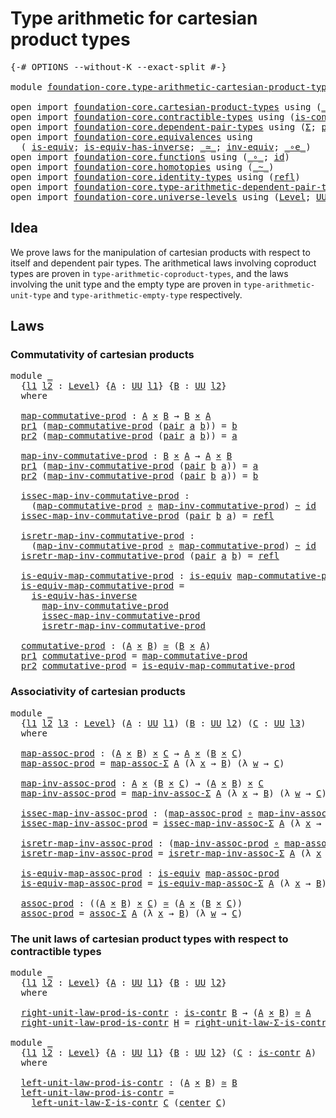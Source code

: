 # Type arithmetic for cartesian product types

<pre class="Agda"><a id="56" class="Symbol">{-#</a> <a id="60" class="Keyword">OPTIONS</a> <a id="68" class="Pragma">--without-K</a> <a id="80" class="Pragma">--exact-split</a> <a id="94" class="Symbol">#-}</a>

<a id="99" class="Keyword">module</a> <a id="106" href="foundation-core.type-arithmetic-cartesian-product-types.html" class="Module">foundation-core.type-arithmetic-cartesian-product-types</a> <a id="162" class="Keyword">where</a>

<a id="169" class="Keyword">open</a> <a id="174" class="Keyword">import</a> <a id="181" href="foundation-core.cartesian-product-types.html" class="Module">foundation-core.cartesian-product-types</a> <a id="221" class="Keyword">using</a> <a id="227" class="Symbol">(</a><a id="228" href="foundation-core.cartesian-product-types.html#577" class="Function Operator">_×_</a><a id="231" class="Symbol">)</a>
<a id="233" class="Keyword">open</a> <a id="238" class="Keyword">import</a> <a id="245" href="foundation-core.contractible-types.html" class="Module">foundation-core.contractible-types</a> <a id="280" class="Keyword">using</a> <a id="286" class="Symbol">(</a><a id="287" href="foundation-core.contractible-types.html#925" class="Function">is-contr</a><a id="295" class="Symbol">;</a> <a id="297" href="foundation-core.contractible-types.html#1018" class="Function">center</a><a id="303" class="Symbol">)</a>
<a id="305" class="Keyword">open</a> <a id="310" class="Keyword">import</a> <a id="317" href="foundation-core.dependent-pair-types.html" class="Module">foundation-core.dependent-pair-types</a> <a id="354" class="Keyword">using</a> <a id="360" class="Symbol">(</a><a id="361" href="foundation-core.dependent-pair-types.html#502" class="Record">Σ</a><a id="362" class="Symbol">;</a> <a id="364" href="foundation-core.dependent-pair-types.html#575" class="InductiveConstructor">pair</a><a id="368" class="Symbol">;</a> <a id="370" href="foundation-core.dependent-pair-types.html#592" class="Field">pr1</a><a id="373" class="Symbol">;</a> <a id="375" href="foundation-core.dependent-pair-types.html#604" class="Field">pr2</a><a id="378" class="Symbol">)</a>
<a id="380" class="Keyword">open</a> <a id="385" class="Keyword">import</a> <a id="392" href="foundation-core.equivalences.html" class="Module">foundation-core.equivalences</a> <a id="421" class="Keyword">using</a>
  <a id="429" class="Symbol">(</a> <a id="431" href="foundation-core.equivalences.html#1542" class="Function">is-equiv</a><a id="439" class="Symbol">;</a> <a id="441" href="foundation-core.equivalences.html#2999" class="Function">is-equiv-has-inverse</a><a id="461" class="Symbol">;</a> <a id="463" href="foundation-core.equivalences.html#1607" class="Function Operator">_≃_</a><a id="466" class="Symbol">;</a> <a id="468" href="foundation-core.equivalences.html#5707" class="Function">inv-equiv</a><a id="477" class="Symbol">;</a> <a id="479" href="foundation-core.equivalences.html#7855" class="Function Operator">_∘e_</a><a id="483" class="Symbol">)</a>
<a id="485" class="Keyword">open</a> <a id="490" class="Keyword">import</a> <a id="497" href="foundation-core.functions.html" class="Module">foundation-core.functions</a> <a id="523" class="Keyword">using</a> <a id="529" class="Symbol">(</a><a id="530" href="foundation-core.functions.html#407" class="Function Operator">_∘_</a><a id="533" class="Symbol">;</a> <a id="535" href="foundation-core.functions.html#309" class="Function">id</a><a id="537" class="Symbol">)</a>
<a id="539" class="Keyword">open</a> <a id="544" class="Keyword">import</a> <a id="551" href="foundation-core.homotopies.html" class="Module">foundation-core.homotopies</a> <a id="578" class="Keyword">using</a> <a id="584" class="Symbol">(</a><a id="585" href="foundation-core.homotopies.html#467" class="Function Operator">_~_</a><a id="588" class="Symbol">)</a>
<a id="590" class="Keyword">open</a> <a id="595" class="Keyword">import</a> <a id="602" href="foundation-core.identity-types.html" class="Module">foundation-core.identity-types</a> <a id="633" class="Keyword">using</a> <a id="639" class="Symbol">(</a><a id="640" href="foundation-core.identity-types.html#694" class="InductiveConstructor">refl</a><a id="644" class="Symbol">)</a>
<a id="646" class="Keyword">open</a> <a id="651" class="Keyword">import</a> <a id="658" href="foundation-core.type-arithmetic-dependent-pair-types.html" class="Module">foundation-core.type-arithmetic-dependent-pair-types</a>
<a id="711" class="Keyword">open</a> <a id="716" class="Keyword">import</a> <a id="723" href="foundation-core.universe-levels.html" class="Module">foundation-core.universe-levels</a> <a id="755" class="Keyword">using</a> <a id="761" class="Symbol">(</a><a id="762" href="Agda.Primitive.html#597" class="Postulate">Level</a><a id="767" class="Symbol">;</a> <a id="769" href="foundation-core.universe-levels.html#222" class="Primitive">UU</a><a id="771" class="Symbol">)</a>
</pre>
## Idea

We prove laws for the manipulation of cartesian products with respect to itself and dependent pair types. The arithmetical laws involving coproduct types are proven in `type-arithmetic-coproduct-types`, and the laws involving the unit type and the empty type are proven in `type-arithmetic-unit-type` and `type-arithmetic-empty-type` respectively.

## Laws

### Commutativity of cartesian products

<pre class="Agda"><a id="1194" class="Keyword">module</a> <a id="1201" href="foundation-core.type-arithmetic-cartesian-product-types.html#1201" class="Module">_</a>
  <a id="1205" class="Symbol">{</a><a id="1206" href="foundation-core.type-arithmetic-cartesian-product-types.html#1206" class="Bound">l1</a> <a id="1209" href="foundation-core.type-arithmetic-cartesian-product-types.html#1209" class="Bound">l2</a> <a id="1212" class="Symbol">:</a> <a id="1214" href="Agda.Primitive.html#597" class="Postulate">Level</a><a id="1219" class="Symbol">}</a> <a id="1221" class="Symbol">{</a><a id="1222" href="foundation-core.type-arithmetic-cartesian-product-types.html#1222" class="Bound">A</a> <a id="1224" class="Symbol">:</a> <a id="1226" href="foundation-core.universe-levels.html#222" class="Primitive">UU</a> <a id="1229" href="foundation-core.type-arithmetic-cartesian-product-types.html#1206" class="Bound">l1</a><a id="1231" class="Symbol">}</a> <a id="1233" class="Symbol">{</a><a id="1234" href="foundation-core.type-arithmetic-cartesian-product-types.html#1234" class="Bound">B</a> <a id="1236" class="Symbol">:</a> <a id="1238" href="foundation-core.universe-levels.html#222" class="Primitive">UU</a> <a id="1241" href="foundation-core.type-arithmetic-cartesian-product-types.html#1209" class="Bound">l2</a><a id="1243" class="Symbol">}</a>
  <a id="1247" class="Keyword">where</a>

  <a id="1256" href="foundation-core.type-arithmetic-cartesian-product-types.html#1256" class="Function">map-commutative-prod</a> <a id="1277" class="Symbol">:</a> <a id="1279" href="foundation-core.type-arithmetic-cartesian-product-types.html#1222" class="Bound">A</a> <a id="1281" href="foundation-core.cartesian-product-types.html#577" class="Function Operator">×</a> <a id="1283" href="foundation-core.type-arithmetic-cartesian-product-types.html#1234" class="Bound">B</a> <a id="1285" class="Symbol">→</a> <a id="1287" href="foundation-core.type-arithmetic-cartesian-product-types.html#1234" class="Bound">B</a> <a id="1289" href="foundation-core.cartesian-product-types.html#577" class="Function Operator">×</a> <a id="1291" href="foundation-core.type-arithmetic-cartesian-product-types.html#1222" class="Bound">A</a>
  <a id="1295" href="foundation-core.dependent-pair-types.html#592" class="Field">pr1</a> <a id="1299" class="Symbol">(</a><a id="1300" href="foundation-core.type-arithmetic-cartesian-product-types.html#1256" class="Function">map-commutative-prod</a> <a id="1321" class="Symbol">(</a><a id="1322" href="foundation-core.dependent-pair-types.html#575" class="InductiveConstructor">pair</a> <a id="1327" href="foundation-core.type-arithmetic-cartesian-product-types.html#1327" class="Bound">a</a> <a id="1329" href="foundation-core.type-arithmetic-cartesian-product-types.html#1329" class="Bound">b</a><a id="1330" class="Symbol">))</a> <a id="1333" class="Symbol">=</a> <a id="1335" href="foundation-core.type-arithmetic-cartesian-product-types.html#1329" class="Bound">b</a>
  <a id="1339" href="foundation-core.dependent-pair-types.html#604" class="Field">pr2</a> <a id="1343" class="Symbol">(</a><a id="1344" href="foundation-core.type-arithmetic-cartesian-product-types.html#1256" class="Function">map-commutative-prod</a> <a id="1365" class="Symbol">(</a><a id="1366" href="foundation-core.dependent-pair-types.html#575" class="InductiveConstructor">pair</a> <a id="1371" href="foundation-core.type-arithmetic-cartesian-product-types.html#1371" class="Bound">a</a> <a id="1373" href="foundation-core.type-arithmetic-cartesian-product-types.html#1373" class="Bound">b</a><a id="1374" class="Symbol">))</a> <a id="1377" class="Symbol">=</a> <a id="1379" href="foundation-core.type-arithmetic-cartesian-product-types.html#1371" class="Bound">a</a>
  
  <a id="1386" href="foundation-core.type-arithmetic-cartesian-product-types.html#1386" class="Function">map-inv-commutative-prod</a> <a id="1411" class="Symbol">:</a> <a id="1413" href="foundation-core.type-arithmetic-cartesian-product-types.html#1234" class="Bound">B</a> <a id="1415" href="foundation-core.cartesian-product-types.html#577" class="Function Operator">×</a> <a id="1417" href="foundation-core.type-arithmetic-cartesian-product-types.html#1222" class="Bound">A</a> <a id="1419" class="Symbol">→</a> <a id="1421" href="foundation-core.type-arithmetic-cartesian-product-types.html#1222" class="Bound">A</a> <a id="1423" href="foundation-core.cartesian-product-types.html#577" class="Function Operator">×</a> <a id="1425" href="foundation-core.type-arithmetic-cartesian-product-types.html#1234" class="Bound">B</a>
  <a id="1429" href="foundation-core.dependent-pair-types.html#592" class="Field">pr1</a> <a id="1433" class="Symbol">(</a><a id="1434" href="foundation-core.type-arithmetic-cartesian-product-types.html#1386" class="Function">map-inv-commutative-prod</a> <a id="1459" class="Symbol">(</a><a id="1460" href="foundation-core.dependent-pair-types.html#575" class="InductiveConstructor">pair</a> <a id="1465" href="foundation-core.type-arithmetic-cartesian-product-types.html#1465" class="Bound">b</a> <a id="1467" href="foundation-core.type-arithmetic-cartesian-product-types.html#1467" class="Bound">a</a><a id="1468" class="Symbol">))</a> <a id="1471" class="Symbol">=</a> <a id="1473" href="foundation-core.type-arithmetic-cartesian-product-types.html#1467" class="Bound">a</a>
  <a id="1477" href="foundation-core.dependent-pair-types.html#604" class="Field">pr2</a> <a id="1481" class="Symbol">(</a><a id="1482" href="foundation-core.type-arithmetic-cartesian-product-types.html#1386" class="Function">map-inv-commutative-prod</a> <a id="1507" class="Symbol">(</a><a id="1508" href="foundation-core.dependent-pair-types.html#575" class="InductiveConstructor">pair</a> <a id="1513" href="foundation-core.type-arithmetic-cartesian-product-types.html#1513" class="Bound">b</a> <a id="1515" href="foundation-core.type-arithmetic-cartesian-product-types.html#1515" class="Bound">a</a><a id="1516" class="Symbol">))</a> <a id="1519" class="Symbol">=</a> <a id="1521" href="foundation-core.type-arithmetic-cartesian-product-types.html#1513" class="Bound">b</a>

  <a id="1526" href="foundation-core.type-arithmetic-cartesian-product-types.html#1526" class="Function">issec-map-inv-commutative-prod</a> <a id="1557" class="Symbol">:</a>
    <a id="1563" class="Symbol">(</a><a id="1564" href="foundation-core.type-arithmetic-cartesian-product-types.html#1256" class="Function">map-commutative-prod</a> <a id="1585" href="foundation-core.functions.html#407" class="Function Operator">∘</a> <a id="1587" href="foundation-core.type-arithmetic-cartesian-product-types.html#1386" class="Function">map-inv-commutative-prod</a><a id="1611" class="Symbol">)</a> <a id="1613" href="foundation-core.homotopies.html#467" class="Function Operator">~</a> <a id="1615" href="foundation-core.functions.html#309" class="Function">id</a>
  <a id="1620" href="foundation-core.type-arithmetic-cartesian-product-types.html#1526" class="Function">issec-map-inv-commutative-prod</a> <a id="1651" class="Symbol">(</a><a id="1652" href="foundation-core.dependent-pair-types.html#575" class="InductiveConstructor">pair</a> <a id="1657" href="foundation-core.type-arithmetic-cartesian-product-types.html#1657" class="Bound">b</a> <a id="1659" href="foundation-core.type-arithmetic-cartesian-product-types.html#1659" class="Bound">a</a><a id="1660" class="Symbol">)</a> <a id="1662" class="Symbol">=</a> <a id="1664" href="foundation-core.identity-types.html#694" class="InductiveConstructor">refl</a>

  <a id="1672" href="foundation-core.type-arithmetic-cartesian-product-types.html#1672" class="Function">isretr-map-inv-commutative-prod</a> <a id="1704" class="Symbol">:</a>
    <a id="1710" class="Symbol">(</a><a id="1711" href="foundation-core.type-arithmetic-cartesian-product-types.html#1386" class="Function">map-inv-commutative-prod</a> <a id="1736" href="foundation-core.functions.html#407" class="Function Operator">∘</a> <a id="1738" href="foundation-core.type-arithmetic-cartesian-product-types.html#1256" class="Function">map-commutative-prod</a><a id="1758" class="Symbol">)</a> <a id="1760" href="foundation-core.homotopies.html#467" class="Function Operator">~</a> <a id="1762" href="foundation-core.functions.html#309" class="Function">id</a>
  <a id="1767" href="foundation-core.type-arithmetic-cartesian-product-types.html#1672" class="Function">isretr-map-inv-commutative-prod</a> <a id="1799" class="Symbol">(</a><a id="1800" href="foundation-core.dependent-pair-types.html#575" class="InductiveConstructor">pair</a> <a id="1805" href="foundation-core.type-arithmetic-cartesian-product-types.html#1805" class="Bound">a</a> <a id="1807" href="foundation-core.type-arithmetic-cartesian-product-types.html#1807" class="Bound">b</a><a id="1808" class="Symbol">)</a> <a id="1810" class="Symbol">=</a> <a id="1812" href="foundation-core.identity-types.html#694" class="InductiveConstructor">refl</a>

  <a id="1820" href="foundation-core.type-arithmetic-cartesian-product-types.html#1820" class="Function">is-equiv-map-commutative-prod</a> <a id="1850" class="Symbol">:</a> <a id="1852" href="foundation-core.equivalences.html#1542" class="Function">is-equiv</a> <a id="1861" href="foundation-core.type-arithmetic-cartesian-product-types.html#1256" class="Function">map-commutative-prod</a>
  <a id="1884" href="foundation-core.type-arithmetic-cartesian-product-types.html#1820" class="Function">is-equiv-map-commutative-prod</a> <a id="1914" class="Symbol">=</a>
    <a id="1920" href="foundation-core.equivalences.html#2999" class="Function">is-equiv-has-inverse</a>
      <a id="1947" href="foundation-core.type-arithmetic-cartesian-product-types.html#1386" class="Function">map-inv-commutative-prod</a>
      <a id="1978" href="foundation-core.type-arithmetic-cartesian-product-types.html#1526" class="Function">issec-map-inv-commutative-prod</a>
      <a id="2015" href="foundation-core.type-arithmetic-cartesian-product-types.html#1672" class="Function">isretr-map-inv-commutative-prod</a>

  <a id="2050" href="foundation-core.type-arithmetic-cartesian-product-types.html#2050" class="Function">commutative-prod</a> <a id="2067" class="Symbol">:</a> <a id="2069" class="Symbol">(</a><a id="2070" href="foundation-core.type-arithmetic-cartesian-product-types.html#1222" class="Bound">A</a> <a id="2072" href="foundation-core.cartesian-product-types.html#577" class="Function Operator">×</a> <a id="2074" href="foundation-core.type-arithmetic-cartesian-product-types.html#1234" class="Bound">B</a><a id="2075" class="Symbol">)</a> <a id="2077" href="foundation-core.equivalences.html#1607" class="Function Operator">≃</a> <a id="2079" class="Symbol">(</a><a id="2080" href="foundation-core.type-arithmetic-cartesian-product-types.html#1234" class="Bound">B</a> <a id="2082" href="foundation-core.cartesian-product-types.html#577" class="Function Operator">×</a> <a id="2084" href="foundation-core.type-arithmetic-cartesian-product-types.html#1222" class="Bound">A</a><a id="2085" class="Symbol">)</a>
  <a id="2089" href="foundation-core.dependent-pair-types.html#592" class="Field">pr1</a> <a id="2093" href="foundation-core.type-arithmetic-cartesian-product-types.html#2050" class="Function">commutative-prod</a> <a id="2110" class="Symbol">=</a> <a id="2112" href="foundation-core.type-arithmetic-cartesian-product-types.html#1256" class="Function">map-commutative-prod</a>
  <a id="2135" href="foundation-core.dependent-pair-types.html#604" class="Field">pr2</a> <a id="2139" href="foundation-core.type-arithmetic-cartesian-product-types.html#2050" class="Function">commutative-prod</a> <a id="2156" class="Symbol">=</a> <a id="2158" href="foundation-core.type-arithmetic-cartesian-product-types.html#1820" class="Function">is-equiv-map-commutative-prod</a>
</pre>
### Associativity of cartesian products

<pre class="Agda"><a id="2242" class="Keyword">module</a> <a id="2249" href="foundation-core.type-arithmetic-cartesian-product-types.html#2249" class="Module">_</a>
  <a id="2253" class="Symbol">{</a><a id="2254" href="foundation-core.type-arithmetic-cartesian-product-types.html#2254" class="Bound">l1</a> <a id="2257" href="foundation-core.type-arithmetic-cartesian-product-types.html#2257" class="Bound">l2</a> <a id="2260" href="foundation-core.type-arithmetic-cartesian-product-types.html#2260" class="Bound">l3</a> <a id="2263" class="Symbol">:</a> <a id="2265" href="Agda.Primitive.html#597" class="Postulate">Level</a><a id="2270" class="Symbol">}</a> <a id="2272" class="Symbol">(</a><a id="2273" href="foundation-core.type-arithmetic-cartesian-product-types.html#2273" class="Bound">A</a> <a id="2275" class="Symbol">:</a> <a id="2277" href="foundation-core.universe-levels.html#222" class="Primitive">UU</a> <a id="2280" href="foundation-core.type-arithmetic-cartesian-product-types.html#2254" class="Bound">l1</a><a id="2282" class="Symbol">)</a> <a id="2284" class="Symbol">(</a><a id="2285" href="foundation-core.type-arithmetic-cartesian-product-types.html#2285" class="Bound">B</a> <a id="2287" class="Symbol">:</a> <a id="2289" href="foundation-core.universe-levels.html#222" class="Primitive">UU</a> <a id="2292" href="foundation-core.type-arithmetic-cartesian-product-types.html#2257" class="Bound">l2</a><a id="2294" class="Symbol">)</a> <a id="2296" class="Symbol">(</a><a id="2297" href="foundation-core.type-arithmetic-cartesian-product-types.html#2297" class="Bound">C</a> <a id="2299" class="Symbol">:</a> <a id="2301" href="foundation-core.universe-levels.html#222" class="Primitive">UU</a> <a id="2304" href="foundation-core.type-arithmetic-cartesian-product-types.html#2260" class="Bound">l3</a><a id="2306" class="Symbol">)</a>
  <a id="2310" class="Keyword">where</a>
  
  <a id="2321" href="foundation-core.type-arithmetic-cartesian-product-types.html#2321" class="Function">map-assoc-prod</a> <a id="2336" class="Symbol">:</a> <a id="2338" class="Symbol">(</a><a id="2339" href="foundation-core.type-arithmetic-cartesian-product-types.html#2273" class="Bound">A</a> <a id="2341" href="foundation-core.cartesian-product-types.html#577" class="Function Operator">×</a> <a id="2343" href="foundation-core.type-arithmetic-cartesian-product-types.html#2285" class="Bound">B</a><a id="2344" class="Symbol">)</a> <a id="2346" href="foundation-core.cartesian-product-types.html#577" class="Function Operator">×</a> <a id="2348" href="foundation-core.type-arithmetic-cartesian-product-types.html#2297" class="Bound">C</a> <a id="2350" class="Symbol">→</a> <a id="2352" href="foundation-core.type-arithmetic-cartesian-product-types.html#2273" class="Bound">A</a> <a id="2354" href="foundation-core.cartesian-product-types.html#577" class="Function Operator">×</a> <a id="2356" class="Symbol">(</a><a id="2357" href="foundation-core.type-arithmetic-cartesian-product-types.html#2285" class="Bound">B</a> <a id="2359" href="foundation-core.cartesian-product-types.html#577" class="Function Operator">×</a> <a id="2361" href="foundation-core.type-arithmetic-cartesian-product-types.html#2297" class="Bound">C</a><a id="2362" class="Symbol">)</a>
  <a id="2366" href="foundation-core.type-arithmetic-cartesian-product-types.html#2321" class="Function">map-assoc-prod</a> <a id="2381" class="Symbol">=</a> <a id="2383" href="foundation-core.type-arithmetic-dependent-pair-types.html#4909" class="Function">map-assoc-Σ</a> <a id="2395" href="foundation-core.type-arithmetic-cartesian-product-types.html#2273" class="Bound">A</a> <a id="2397" class="Symbol">(λ</a> <a id="2400" href="foundation-core.type-arithmetic-cartesian-product-types.html#2400" class="Bound">x</a> <a id="2402" class="Symbol">→</a> <a id="2404" href="foundation-core.type-arithmetic-cartesian-product-types.html#2285" class="Bound">B</a><a id="2405" class="Symbol">)</a> <a id="2407" class="Symbol">(λ</a> <a id="2410" href="foundation-core.type-arithmetic-cartesian-product-types.html#2410" class="Bound">w</a> <a id="2412" class="Symbol">→</a> <a id="2414" href="foundation-core.type-arithmetic-cartesian-product-types.html#2297" class="Bound">C</a><a id="2415" class="Symbol">)</a>

  <a id="2420" href="foundation-core.type-arithmetic-cartesian-product-types.html#2420" class="Function">map-inv-assoc-prod</a> <a id="2439" class="Symbol">:</a> <a id="2441" href="foundation-core.type-arithmetic-cartesian-product-types.html#2273" class="Bound">A</a> <a id="2443" href="foundation-core.cartesian-product-types.html#577" class="Function Operator">×</a> <a id="2445" class="Symbol">(</a><a id="2446" href="foundation-core.type-arithmetic-cartesian-product-types.html#2285" class="Bound">B</a> <a id="2448" href="foundation-core.cartesian-product-types.html#577" class="Function Operator">×</a> <a id="2450" href="foundation-core.type-arithmetic-cartesian-product-types.html#2297" class="Bound">C</a><a id="2451" class="Symbol">)</a> <a id="2453" class="Symbol">→</a> <a id="2455" class="Symbol">(</a><a id="2456" href="foundation-core.type-arithmetic-cartesian-product-types.html#2273" class="Bound">A</a> <a id="2458" href="foundation-core.cartesian-product-types.html#577" class="Function Operator">×</a> <a id="2460" href="foundation-core.type-arithmetic-cartesian-product-types.html#2285" class="Bound">B</a><a id="2461" class="Symbol">)</a> <a id="2463" href="foundation-core.cartesian-product-types.html#577" class="Function Operator">×</a> <a id="2465" href="foundation-core.type-arithmetic-cartesian-product-types.html#2297" class="Bound">C</a>
  <a id="2469" href="foundation-core.type-arithmetic-cartesian-product-types.html#2420" class="Function">map-inv-assoc-prod</a> <a id="2488" class="Symbol">=</a> <a id="2490" href="foundation-core.type-arithmetic-dependent-pair-types.html#5030" class="Function">map-inv-assoc-Σ</a> <a id="2506" href="foundation-core.type-arithmetic-cartesian-product-types.html#2273" class="Bound">A</a> <a id="2508" class="Symbol">(λ</a> <a id="2511" href="foundation-core.type-arithmetic-cartesian-product-types.html#2511" class="Bound">x</a> <a id="2513" class="Symbol">→</a> <a id="2515" href="foundation-core.type-arithmetic-cartesian-product-types.html#2285" class="Bound">B</a><a id="2516" class="Symbol">)</a> <a id="2518" class="Symbol">(λ</a> <a id="2521" href="foundation-core.type-arithmetic-cartesian-product-types.html#2521" class="Bound">w</a> <a id="2523" class="Symbol">→</a> <a id="2525" href="foundation-core.type-arithmetic-cartesian-product-types.html#2297" class="Bound">C</a><a id="2526" class="Symbol">)</a>

  <a id="2531" href="foundation-core.type-arithmetic-cartesian-product-types.html#2531" class="Function">issec-map-inv-assoc-prod</a> <a id="2556" class="Symbol">:</a> <a id="2558" class="Symbol">(</a><a id="2559" href="foundation-core.type-arithmetic-cartesian-product-types.html#2321" class="Function">map-assoc-prod</a> <a id="2574" href="foundation-core.functions.html#407" class="Function Operator">∘</a> <a id="2576" href="foundation-core.type-arithmetic-cartesian-product-types.html#2420" class="Function">map-inv-assoc-prod</a><a id="2594" class="Symbol">)</a> <a id="2596" href="foundation-core.homotopies.html#467" class="Function Operator">~</a> <a id="2598" href="foundation-core.functions.html#309" class="Function">id</a>
  <a id="2603" href="foundation-core.type-arithmetic-cartesian-product-types.html#2531" class="Function">issec-map-inv-assoc-prod</a> <a id="2628" class="Symbol">=</a> <a id="2630" href="foundation-core.type-arithmetic-dependent-pair-types.html#5348" class="Function">issec-map-inv-assoc-Σ</a> <a id="2652" href="foundation-core.type-arithmetic-cartesian-product-types.html#2273" class="Bound">A</a> <a id="2654" class="Symbol">(λ</a> <a id="2657" href="foundation-core.type-arithmetic-cartesian-product-types.html#2657" class="Bound">x</a> <a id="2659" class="Symbol">→</a> <a id="2661" href="foundation-core.type-arithmetic-cartesian-product-types.html#2285" class="Bound">B</a><a id="2662" class="Symbol">)</a> <a id="2664" class="Symbol">(λ</a> <a id="2667" href="foundation-core.type-arithmetic-cartesian-product-types.html#2667" class="Bound">w</a> <a id="2669" class="Symbol">→</a> <a id="2671" href="foundation-core.type-arithmetic-cartesian-product-types.html#2297" class="Bound">C</a><a id="2672" class="Symbol">)</a>

  <a id="2677" href="foundation-core.type-arithmetic-cartesian-product-types.html#2677" class="Function">isretr-map-inv-assoc-prod</a> <a id="2703" class="Symbol">:</a> <a id="2705" class="Symbol">(</a><a id="2706" href="foundation-core.type-arithmetic-cartesian-product-types.html#2420" class="Function">map-inv-assoc-prod</a> <a id="2725" href="foundation-core.functions.html#407" class="Function Operator">∘</a> <a id="2727" href="foundation-core.type-arithmetic-cartesian-product-types.html#2321" class="Function">map-assoc-prod</a><a id="2741" class="Symbol">)</a> <a id="2743" href="foundation-core.homotopies.html#467" class="Function Operator">~</a> <a id="2745" href="foundation-core.functions.html#309" class="Function">id</a>
  <a id="2750" href="foundation-core.type-arithmetic-cartesian-product-types.html#2677" class="Function">isretr-map-inv-assoc-prod</a> <a id="2776" class="Symbol">=</a> <a id="2778" href="foundation-core.type-arithmetic-dependent-pair-types.html#5229" class="Function">isretr-map-inv-assoc-Σ</a> <a id="2801" href="foundation-core.type-arithmetic-cartesian-product-types.html#2273" class="Bound">A</a> <a id="2803" class="Symbol">(λ</a> <a id="2806" href="foundation-core.type-arithmetic-cartesian-product-types.html#2806" class="Bound">x</a> <a id="2808" class="Symbol">→</a> <a id="2810" href="foundation-core.type-arithmetic-cartesian-product-types.html#2285" class="Bound">B</a><a id="2811" class="Symbol">)</a> <a id="2813" class="Symbol">(λ</a> <a id="2816" href="foundation-core.type-arithmetic-cartesian-product-types.html#2816" class="Bound">w</a> <a id="2818" class="Symbol">→</a> <a id="2820" href="foundation-core.type-arithmetic-cartesian-product-types.html#2297" class="Bound">C</a><a id="2821" class="Symbol">)</a>

  <a id="2826" href="foundation-core.type-arithmetic-cartesian-product-types.html#2826" class="Function">is-equiv-map-assoc-prod</a> <a id="2850" class="Symbol">:</a> <a id="2852" href="foundation-core.equivalences.html#1542" class="Function">is-equiv</a> <a id="2861" href="foundation-core.type-arithmetic-cartesian-product-types.html#2321" class="Function">map-assoc-prod</a>
  <a id="2878" href="foundation-core.type-arithmetic-cartesian-product-types.html#2826" class="Function">is-equiv-map-assoc-prod</a> <a id="2902" class="Symbol">=</a> <a id="2904" href="foundation-core.type-arithmetic-dependent-pair-types.html#5476" class="Function">is-equiv-map-assoc-Σ</a> <a id="2925" href="foundation-core.type-arithmetic-cartesian-product-types.html#2273" class="Bound">A</a> <a id="2927" class="Symbol">(λ</a> <a id="2930" href="foundation-core.type-arithmetic-cartesian-product-types.html#2930" class="Bound">x</a> <a id="2932" class="Symbol">→</a> <a id="2934" href="foundation-core.type-arithmetic-cartesian-product-types.html#2285" class="Bound">B</a><a id="2935" class="Symbol">)</a> <a id="2937" class="Symbol">(λ</a> <a id="2940" href="foundation-core.type-arithmetic-cartesian-product-types.html#2940" class="Bound">w</a> <a id="2942" class="Symbol">→</a> <a id="2944" href="foundation-core.type-arithmetic-cartesian-product-types.html#2297" class="Bound">C</a><a id="2945" class="Symbol">)</a>

  <a id="2950" href="foundation-core.type-arithmetic-cartesian-product-types.html#2950" class="Function">assoc-prod</a> <a id="2961" class="Symbol">:</a> <a id="2963" class="Symbol">((</a><a id="2965" href="foundation-core.type-arithmetic-cartesian-product-types.html#2273" class="Bound">A</a> <a id="2967" href="foundation-core.cartesian-product-types.html#577" class="Function Operator">×</a> <a id="2969" href="foundation-core.type-arithmetic-cartesian-product-types.html#2285" class="Bound">B</a><a id="2970" class="Symbol">)</a> <a id="2972" href="foundation-core.cartesian-product-types.html#577" class="Function Operator">×</a> <a id="2974" href="foundation-core.type-arithmetic-cartesian-product-types.html#2297" class="Bound">C</a><a id="2975" class="Symbol">)</a> <a id="2977" href="foundation-core.equivalences.html#1607" class="Function Operator">≃</a> <a id="2979" class="Symbol">(</a><a id="2980" href="foundation-core.type-arithmetic-cartesian-product-types.html#2273" class="Bound">A</a> <a id="2982" href="foundation-core.cartesian-product-types.html#577" class="Function Operator">×</a> <a id="2984" class="Symbol">(</a><a id="2985" href="foundation-core.type-arithmetic-cartesian-product-types.html#2285" class="Bound">B</a> <a id="2987" href="foundation-core.cartesian-product-types.html#577" class="Function Operator">×</a> <a id="2989" href="foundation-core.type-arithmetic-cartesian-product-types.html#2297" class="Bound">C</a><a id="2990" class="Symbol">))</a>
  <a id="2995" href="foundation-core.type-arithmetic-cartesian-product-types.html#2950" class="Function">assoc-prod</a> <a id="3006" class="Symbol">=</a> <a id="3008" href="foundation-core.type-arithmetic-dependent-pair-types.html#5662" class="Function">assoc-Σ</a> <a id="3016" href="foundation-core.type-arithmetic-cartesian-product-types.html#2273" class="Bound">A</a> <a id="3018" class="Symbol">(λ</a> <a id="3021" href="foundation-core.type-arithmetic-cartesian-product-types.html#3021" class="Bound">x</a> <a id="3023" class="Symbol">→</a> <a id="3025" href="foundation-core.type-arithmetic-cartesian-product-types.html#2285" class="Bound">B</a><a id="3026" class="Symbol">)</a> <a id="3028" class="Symbol">(λ</a> <a id="3031" href="foundation-core.type-arithmetic-cartesian-product-types.html#3031" class="Bound">w</a> <a id="3033" class="Symbol">→</a> <a id="3035" href="foundation-core.type-arithmetic-cartesian-product-types.html#2297" class="Bound">C</a><a id="3036" class="Symbol">)</a>
</pre>
### The unit laws of cartesian product types with respect to contractible types

<pre class="Agda"><a id="3132" class="Keyword">module</a> <a id="3139" href="foundation-core.type-arithmetic-cartesian-product-types.html#3139" class="Module">_</a>
  <a id="3143" class="Symbol">{</a><a id="3144" href="foundation-core.type-arithmetic-cartesian-product-types.html#3144" class="Bound">l1</a> <a id="3147" href="foundation-core.type-arithmetic-cartesian-product-types.html#3147" class="Bound">l2</a> <a id="3150" class="Symbol">:</a> <a id="3152" href="Agda.Primitive.html#597" class="Postulate">Level</a><a id="3157" class="Symbol">}</a> <a id="3159" class="Symbol">{</a><a id="3160" href="foundation-core.type-arithmetic-cartesian-product-types.html#3160" class="Bound">A</a> <a id="3162" class="Symbol">:</a> <a id="3164" href="foundation-core.universe-levels.html#222" class="Primitive">UU</a> <a id="3167" href="foundation-core.type-arithmetic-cartesian-product-types.html#3144" class="Bound">l1</a><a id="3169" class="Symbol">}</a> <a id="3171" class="Symbol">{</a><a id="3172" href="foundation-core.type-arithmetic-cartesian-product-types.html#3172" class="Bound">B</a> <a id="3174" class="Symbol">:</a> <a id="3176" href="foundation-core.universe-levels.html#222" class="Primitive">UU</a> <a id="3179" href="foundation-core.type-arithmetic-cartesian-product-types.html#3147" class="Bound">l2</a><a id="3181" class="Symbol">}</a>
  <a id="3185" class="Keyword">where</a>

  <a id="3194" href="foundation-core.type-arithmetic-cartesian-product-types.html#3194" class="Function">right-unit-law-prod-is-contr</a> <a id="3223" class="Symbol">:</a> <a id="3225" href="foundation-core.contractible-types.html#925" class="Function">is-contr</a> <a id="3234" href="foundation-core.type-arithmetic-cartesian-product-types.html#3172" class="Bound">B</a> <a id="3236" class="Symbol">→</a> <a id="3238" class="Symbol">(</a><a id="3239" href="foundation-core.type-arithmetic-cartesian-product-types.html#3160" class="Bound">A</a> <a id="3241" href="foundation-core.cartesian-product-types.html#577" class="Function Operator">×</a> <a id="3243" href="foundation-core.type-arithmetic-cartesian-product-types.html#3172" class="Bound">B</a><a id="3244" class="Symbol">)</a> <a id="3246" href="foundation-core.equivalences.html#1607" class="Function Operator">≃</a> <a id="3248" href="foundation-core.type-arithmetic-cartesian-product-types.html#3160" class="Bound">A</a>
  <a id="3252" href="foundation-core.type-arithmetic-cartesian-product-types.html#3194" class="Function">right-unit-law-prod-is-contr</a> <a id="3281" href="foundation-core.type-arithmetic-cartesian-product-types.html#3281" class="Bound">H</a> <a id="3283" class="Symbol">=</a> <a id="3285" href="foundation-core.type-arithmetic-dependent-pair-types.html#4301" class="Function">right-unit-law-Σ-is-contr</a> <a id="3311" class="Symbol">(λ</a> <a id="3314" href="foundation-core.type-arithmetic-cartesian-product-types.html#3314" class="Bound">a</a> <a id="3316" class="Symbol">→</a> <a id="3318" href="foundation-core.type-arithmetic-cartesian-product-types.html#3281" class="Bound">H</a><a id="3319" class="Symbol">)</a>

<a id="3322" class="Keyword">module</a> <a id="3329" href="foundation-core.type-arithmetic-cartesian-product-types.html#3329" class="Module">_</a>
  <a id="3333" class="Symbol">{</a><a id="3334" href="foundation-core.type-arithmetic-cartesian-product-types.html#3334" class="Bound">l1</a> <a id="3337" href="foundation-core.type-arithmetic-cartesian-product-types.html#3337" class="Bound">l2</a> <a id="3340" class="Symbol">:</a> <a id="3342" href="Agda.Primitive.html#597" class="Postulate">Level</a><a id="3347" class="Symbol">}</a> <a id="3349" class="Symbol">{</a><a id="3350" href="foundation-core.type-arithmetic-cartesian-product-types.html#3350" class="Bound">A</a> <a id="3352" class="Symbol">:</a> <a id="3354" href="foundation-core.universe-levels.html#222" class="Primitive">UU</a> <a id="3357" href="foundation-core.type-arithmetic-cartesian-product-types.html#3334" class="Bound">l1</a><a id="3359" class="Symbol">}</a> <a id="3361" class="Symbol">{</a><a id="3362" href="foundation-core.type-arithmetic-cartesian-product-types.html#3362" class="Bound">B</a> <a id="3364" class="Symbol">:</a> <a id="3366" href="foundation-core.universe-levels.html#222" class="Primitive">UU</a> <a id="3369" href="foundation-core.type-arithmetic-cartesian-product-types.html#3337" class="Bound">l2</a><a id="3371" class="Symbol">}</a> <a id="3373" class="Symbol">(</a><a id="3374" href="foundation-core.type-arithmetic-cartesian-product-types.html#3374" class="Bound">C</a> <a id="3376" class="Symbol">:</a> <a id="3378" href="foundation-core.contractible-types.html#925" class="Function">is-contr</a> <a id="3387" href="foundation-core.type-arithmetic-cartesian-product-types.html#3350" class="Bound">A</a><a id="3388" class="Symbol">)</a>
  <a id="3392" class="Keyword">where</a>
  
  <a id="3403" href="foundation-core.type-arithmetic-cartesian-product-types.html#3403" class="Function">left-unit-law-prod-is-contr</a> <a id="3431" class="Symbol">:</a> <a id="3433" class="Symbol">(</a><a id="3434" href="foundation-core.type-arithmetic-cartesian-product-types.html#3350" class="Bound">A</a> <a id="3436" href="foundation-core.cartesian-product-types.html#577" class="Function Operator">×</a> <a id="3438" href="foundation-core.type-arithmetic-cartesian-product-types.html#3362" class="Bound">B</a><a id="3439" class="Symbol">)</a> <a id="3441" href="foundation-core.equivalences.html#1607" class="Function Operator">≃</a> <a id="3443" href="foundation-core.type-arithmetic-cartesian-product-types.html#3362" class="Bound">B</a>
  <a id="3447" href="foundation-core.type-arithmetic-cartesian-product-types.html#3403" class="Function">left-unit-law-prod-is-contr</a> <a id="3475" class="Symbol">=</a>
    <a id="3481" href="foundation-core.type-arithmetic-dependent-pair-types.html#3077" class="Function">left-unit-law-Σ-is-contr</a> <a id="3506" href="foundation-core.type-arithmetic-cartesian-product-types.html#3374" class="Bound">C</a> <a id="3508" class="Symbol">(</a><a id="3509" href="foundation-core.contractible-types.html#1018" class="Function">center</a> <a id="3516" href="foundation-core.type-arithmetic-cartesian-product-types.html#3374" class="Bound">C</a><a id="3517" class="Symbol">)</a>
</pre>